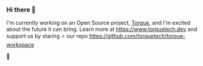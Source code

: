 ### Hi there 👋

I'm currently working on an Open Source project, [Torque](https://www.torquetech.dev), and I'm excited about the future it can bring. Learn more at https://www.torquetech.dev and support us by staring ⭐️ our repo https://github.com/torquetech/torque-workspace

🚀

<!--
**miro-jelaska/miro-jelaska** is a ✨ _special_ ✨ repository because its `README.md` (this file) appears on your GitHub profile.

Here are some ideas to get you started:

- 🔭 I’m currently working on ...
- 🌱 I’m currently learning ...
- 👯 I’m looking to collaborate on ...
- 🤔 I’m looking for help with ...
- 💬 Ask me about ...
- 📫 How to reach me: ...
- 😄 Pronouns: ...
- ⚡ Fun fact: ...
-->
